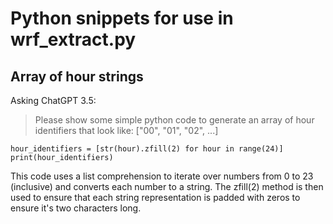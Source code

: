 # Python snippets for use in wrf_extract.py

## Array of hour strings

Asking ChatGPT 3.5:

> Please show some simple python code to generate an array of hour identifiers that look like: ["00", "01", "02", ...]

```
hour_identifiers = [str(hour).zfill(2) for hour in range(24)]
print(hour_identifiers)
```

This code uses a list comprehension to iterate over numbers from 0 to 23
(inclusive) and converts each number to a string. The zfill(2) method is then
used to ensure that each string representation is padded with zeros to ensure
it's two characters long.
